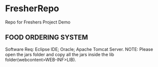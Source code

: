 # FresherRepo
Repo for Freshers Project Demo





FOOD ORDERING SYSTEM  <Ashwini Kumar Gupta>
-------------------------------------------------------------------
Software Req: Eclipse IDE; Oracle; Apache Tomcat Server.
NOTE: Please open the jars folder and copy all the jars inside the lib folder(webcontent>WEB-INF>LIB).
